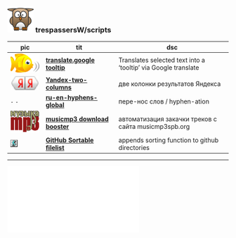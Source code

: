 ### ![userpic](res/tpw.png) trespassersW/scripts

pic | tit | dsc
--- |----- | -----
![babelfish](res/babelfish.gif) | **[translate.google tooltip](show/translate.google_tooltip.md)** | Translates selected text into a ‘tooltip’ via Google translate
![Randekz](res/yaya.png) |  **[Yandex-two-columns](show/Yandex-two-columns.md)** | две колонки результатов Яндекса 
`-` `-` | **[ru-en-hyphens-global](show/ru-en-hyphens-global.md)** |пере-нос слов / hyphen-ation
![misicmp3](res/mmp3.gif) | **[musicmp3 download booster](show/musicmp3_download_booster.md)** | автоматизация закачки треков с сайта musicmp3spb.org
![GHSFl](res/Script.png) | **[GitHub Sortable filelist](show/musicmp3_download_booster.md)** | appends sorting function to github directories

  
----

![more scripts...](src/ReadMe.md)
